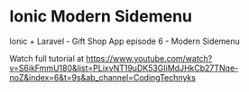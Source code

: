 # Ionic Modern Sidemenu
 Ionic + Laravel - Gift Shop App episode 6 - Modern Sidemenu

 Watch full tutorial at https://www.youtube.com/watch?v=S6ikFmmU180&list=PLixvNT19uDK53GIiMdJHkCb27TNqe-noZ&index=6&t=9s&ab_channel=CodingTechnyks
